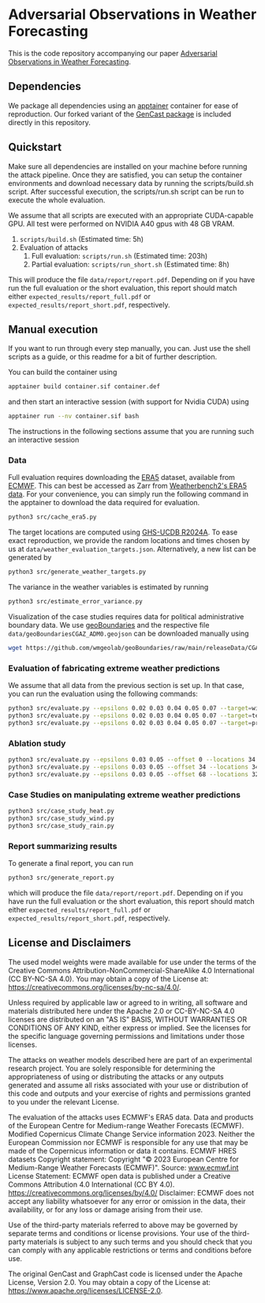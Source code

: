 # Adversarial Observations in Weather Forecasting

This is the code repository accompanying our paper [Adversarial Observations in Weather Forecasting](https://arxiv.org/abs/2504.15942).

## Dependencies

We package all dependencies using an [apptainer](https://apptainer.org/) container for ease of reproduction. Our forked variant of the [GenCast package](https://github.com/google-deepmind/graphcast) is included directly in this repository.

## Quickstart

Make sure all dependencies are installed on your machine before running the attack pipeline. Once they are satisfied, you can setup the container environments and download necessary data by running the scripts/build.sh script. After successful execution, the scripts/run.sh script can be run to execute the whole evaluation.

We assume that all scripts are executed with an appropriate CUDA-capable GPU. All test were performed on NVIDIA A40 gpus with 48 GB VRAM.

1. `scripts/build.sh` (Estimated time: 5h)
2. Evaluation of attacks
    1. Full evaluation: `scripts/run.sh` (Estimated time: 203h)
    2. Partial evaluation: `scripts/run_short.sh` (Estimated time: 8h)

This will produce the file `data/report/report.pdf`. Depending on if you have run the full evaluation or the short evaluation, this report should match either `expected_results/report_full.pdf` or `expected_results/report_short.pdf`, respectively.

## Manual execution

If you want to run through every step manually, you can. Just use the shell scripts as a guide, or this readme for a bit of further description.

You can build the container using
```bash
apptainer build container.sif container.def
```

and then start an interactive session (with support for Nvidia CUDA) using
```bash
apptainer run --nv container.sif bash
```

The instructions in the following sections assume that you are running such an interactive session

### Data

Full evaluation requires downloading the
[ERA5](https://www.ecmwf.int/en/forecasts/datasets/reanalysis-datasets/era5)
dataset, available from [ECMWF](https://www.ecmwf.int/). This can best be
accessed as Zarr from [Weatherbench2's ERA5 data](https://weatherbench2.readthedocs.io/en/latest/data-guide.html#era5). For your convenience, you can simply run the following command in the apptainer to download the data required for evaluation.

```bash
python3 src/cache_era5.py
```

The target locations are computed using [GHS-UCDB R2024A](https://human-settlement.emergency.copernicus.eu/ghs_ucdb_2024.php). To ease exact reproduction, we provide the random locations and times chosen by us at `data/weather_evaluation_targets.json`. Alternatively, a new list can be generated by
```bash
python3 src/generate_weather_targets.py
```

The variance in the weather variables is estimated by running
```bash
python3 src/estimate_error_variance.py
```

Visualization of the case studies requires data for political administrative boundary data. We use [geoBoundaries](https://www.geoboundaries.org/www.geoboundaries.org) and the respective file `data/geoBoundariesCGAZ_ADM0.geojson` can be downloaded manually using
```bash
wget https://github.com/wmgeolab/geoBoundaries/raw/main/releaseData/CGAZ/geoBoundariesCGAZ_ADM0.geojson -O data/geoBoundariesCGAZ_ADM0.geojson
```

### Evaluation of fabricating extreme weather predictions

We assume that all data from the previous section is set up. In that case, you can run the evaluation using the following commands:
```bash
python3 src/evaluate.py --epsilons 0.02 0.03 0.04 0.05 0.07 --target=wind
python3 src/evaluate.py --epsilons 0.02 0.03 0.04 0.05 0.07 --target=temperature
python3 src/evaluate.py --epsilons 0.02 0.03 0.04 0.05 0.07 --target=precipitation
```

### Ablation study
```bash
python3 src/evaluate.py --epsilons 0.03 0.05 --offset 0 --locations 34 --target=wind
python3 src/evaluate.py --epsilons 0.03 0.05 --offset 34 --locations 34 --target=temperature
python3 src/evaluate.py --epsilons 0.03 0.05 --offset 68 --locations 32 --target=precipitation
```

### Case Studies on manipulating extreme weather predictions

```bash
python3 src/case_study_heat.py
python3 src/case_study_wind.py
python3 src/case_study_rain.py
```

### Report summarizing results

To generate a final report, you can run

```bash
python3 src/generate_report.py
```

which will produce the file `data/report/report.pdf`. Depending on if you have run the full evaluation or the short evaluation, this report should match either `expected_results/report_full.pdf` or `expected_results/report_short.pdf`, respectively.

## License and Disclaimers

The used model weights were made available for use under the terms of the Creative Commons Attribution-NonCommercial-ShareAlike 4.0 International (CC BY-NC-SA 4.0). You may obtain a copy of the License at: https://creativecommons.org/licenses/by-nc-sa/4.0/.

Unless required by applicable law or agreed to in writing, all software and materials distributed here under the Apache 2.0 or CC-BY-NC-SA 4.0 licenses are distributed on an "AS IS" BASIS, WITHOUT WARRANTIES OR CONDITIONS OF ANY KIND, either express or implied. See the licenses for the specific language governing permissions and limitations under those licenses.

The attacks on weather models described here are part of an experimental research project. You are solely responsible for determining the appropriateness of using or distributing the attacks or any outputs generated and assume all risks associated with your use or distribution of this code and outputs and your exercise of rights and permissions granted to you under the relevant License.

The evaluation of the attacks uses ECMWF's ERA5 data.
Data and products of the European Centre for Medium-range Weather Forecasts (ECMWF).
Modified Copernicus Climate Change Service information 2023. Neither the European Commission nor ECMWF is responsible for any use that may be made of the Copernicus information or data it contains.
ECMWF HRES datasets
Copyright statement: Copyright "© 2023 European Centre for Medium-Range Weather Forecasts (ECMWF)".
Source: www.ecmwf.int
License Statement: ECMWF open data is published under a Creative Commons Attribution 4.0 International (CC BY 4.0). https://creativecommons.org/licenses/by/4.0/
Disclaimer: ECMWF does not accept any liability whatsoever for any error or omission in the data, their availability, or for any loss or damage arising from their use.

Use of the third-party materials referred to above may be governed by separate terms and conditions or license provisions. Your use of the third-party materials is subject to any such terms and you should check that you can comply with any applicable restrictions or terms and conditions before use.

The original GenCast and GraphCast code is licensed under the Apache License, Version 2.0. You may obtain a copy of the License at: https://www.apache.org/licenses/LICENSE-2.0.
